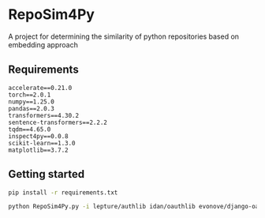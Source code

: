 # RepoSim4Py
A project for determining the similarity of python repositories based on embedding approach

## Requirements
```
accelerate==0.21.0
torch==2.0.1
numpy==1.25.0
pandas==2.0.3
transformers==4.30.2
sentence-transformers==2.2.2
tqdm==4.65.0
inspect4py==0.0.8
scikit-learn==1.3.0
matplotlib==3.7.2
```

## Getting started
```bash
pip install -r requirements.txt
```

```bash
python RepoSim4Py.py -i lepture/authlib idan/oauthlib evonove/django-oauth-toolkit selwin/python-user-agents SmileyChris/django-countries django-compressor/django-compressor billpmurphy/hask pytoolz/toolz Suor/funcy przemyslawjanpietrzak/pyMonet -o output/ --eval
```